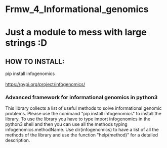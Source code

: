 # Frmw_4_Informational_genomics

# Just a module to mess with large strings :D

## HOW TO INSTALL: 
 
  pip install infogenomics <br /> <br />
  https://pypi.org/project/infogenomics/
  
### Advanced framework for informational genomics in python3
This library collects a list of useful methods to solve informational genomic problems. Please use the command "pip install infogenomics" to install the library. To use the library you have to type import infogenomics in the python3 shell and then you can use all the methods typing infogenomics.methodName. Use dir(infogenomics) to have a list of all the methods of the library and use the function "help(method)" for a detailed description.


